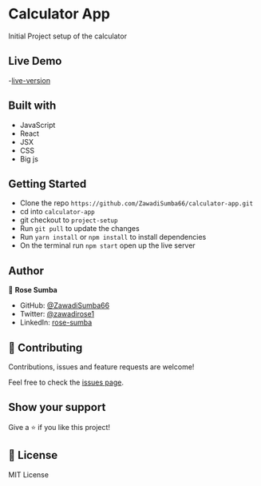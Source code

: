 # Calculator App

Initial Project setup of the calculator

## Live Demo

-[live-version](https://guarded-savannah-56728.herokuapp.com/)

## Built with

- JavaScript
- React
- JSX
- CSS
- Big js

## Getting Started

- Clone the repo `https://github.com/ZawadiSumba66/calculator-app.git`
- cd into `calculator-app`
- git checkout to `project-setup`
- Run `git pull` to update the changes
- Run `yarn install` or `npm install` to install dependencies
- On the terminal run `npm start` open up the live server

## Author

👤 **Rose Sumba**

- GitHub: [@ZawadiSumba66](https://github.com/ZawadiSumba66)
- Twitter: [@zawadirose1](https://twitter.com/zawadirose1)
- LinkedIn: [rose-sumba](https://www.linkedin.com/in/rosesumba/)

## 🤝 Contributing

Contributions, issues and feature requests are welcome!

Feel free to check the [issues page](https://github.com/ZawadiSumba66/calculator-app/issues).

## Show your support

Give a ⭐️ if you like this project!

## 📝 License

MIT License